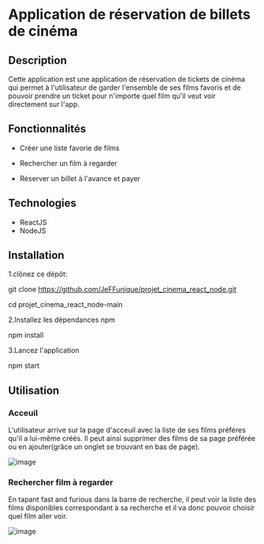 # Application de réservation de billets de cinéma

## Description

Cette application est une application de réservation de tickets de cinéma qui permet à l'utilisateur de garder l'ensemble de ses films favoris et de pouvoir prendre un ticket pour n'importe quel film qu'il veut voir directement sur l'app.

## Fonctionnalités

- Créer une liste favorie de films

- Rechercher un film à regarder

- Réserver un billet à l'avance et payer

## Technologies

- ReactJS
- NodeJS

## Installation

1.clônez ce dépôt:

git clone https://github.com/JeFFunique/projet_cinema_react_node.git

cd projet_cinema_react_node-main

2.Installez les dépendances npm

npm install

3.Lancez l'application

npm start

## Utilisation

### Acceuil

L'utilisateur arrive sur la page d'acceuil avec la liste de ses films préféres qu'il a lui-même créés. Il peut ainsi supprimer des films de sa page préférée ou en ajouter(grâce un onglet se trouvant en bas de page).

![image](https://github.com/user-attachments/assets/7cef3c17-b24b-4626-8e21-4b1f0d850ce4)

### Rechercher film à regarder

En tapant fast and furious dans la barre de recherche, il peut voir la liste des films disponibles correspondant à sa recherche et il va donc pouvoir choisir quel film aller voir.

![image](https://github.com/user-attachments/assets/d81b1ef0-5eba-4743-bfda-ad8be96d1c2c)









